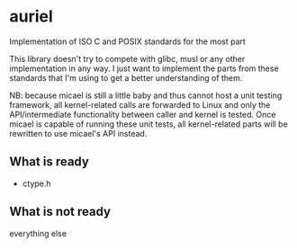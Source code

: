 # auriel

Implementation of ISO C and POSIX standards for the most part

This library doesn't try to compete with glibc, musl or any other implementation in any way.
I just want to implement the parts from these standards that I'm using to get a better understanding of them.

NB: because micael is still a little baby and thus cannot host a unit testing framework, all kernel-related calls are forwarded to Linux and only the API/intermediate functionality between caller and kernel is tested. Once micael is capable of running these unit tests, all kernel-related parts will be rewritten to use micael's API instead.

## What is ready

* ctype.h

## What is not ready

everything else
